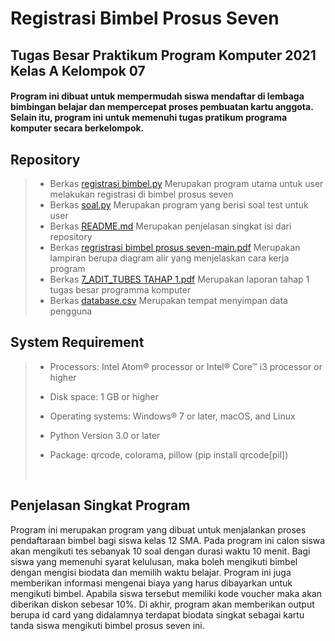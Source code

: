 # Registrasi Bimbel Prosus Seven
## Tugas Besar Praktikum Program Komputer 2021 Kelas A Kelompok 07
#### Program ini dibuat untuk mempermudah siswa mendaftar di lembaga bimbingan belajar dan mempercepat proses pembuatan kartu anggota. Selain itu, program ini untuk memenuhi tugas pratikum programa komputer secara berkelompok.

## Repository

>* Berkas <a href="https://github.com/safrip2/Kelompok07_registrasi-bimbel/blob/main/registrasi%20bimbel.py"> registrasi bimbel.py</a> Merupakan program utama untuk user melakukan registrasi di bimbel prosus seven
>* Berkas <a href="https://github.com/safrip2/Kelompok07_registrasi-bimbel/blob/main/soal.py"> soal.py</a> Merupakan program yang berisi soal test untuk user
>* Berkas <a href="https://github.com/safrip2/Kelompok07_registrasi-bimbel/blob/main/README.md"> README.md</a> Merupakan penjelasan singkat isi dari repository
>* Berkas <a href="https://github.com/safrip2/Kelompok07_registrasi-bimbel/blob/main/registrasi%20bimbel%20prosus%20seven-main.pdf"> regristrasi bimbel prosus seven-main.pdf</a> Merupakan lampiran berupa diagram alir yang menjelaskan cara kerja program
>* Berkas <a href="https://github.com/safrip2/Kelompok07_registrasi-bimbel/blob/main/7_ADIT_TUBES%20TAHAP%201.pdf"> 7_ADIT_TUBES TAHAP 1.pdf</a> Merupakan laporan tahap 1 tugas besar programma komputer
>* Berkas <a href="https://github.com/safrip2/Kelompok07_registrasi-bimbel/blob/main/database.csv"> database.csv</a> Merupakan tempat menyimpan data pengguna


## System Requirement
>* Processors: Intel Atom® processor or Intel® Core™ i3 processor or higher
> 
>* Disk space: 1 GB or higher
> 
>* Operating systems: Windows® 7 or later, macOS, and Linux
> 
>* Python Version 3.0 or later
> 
>* Package: qrcode, colorama, pillow (pip install qrcode[pil])
> <br>


## Penjelasan Singkat Program
Program ini merupakan program yang dibuat untuk menjalankan proses pendaftaraan bimbel bagi siswa kelas 12 SMA. Pada program ini calon siswa akan mengikuti tes sebanyak 10 soal dengan durasi waktu 10 menit.
Bagi siswa yang memenuhi syarat kelulusan, maka boleh mengikuti bimbel dengan mengisi biodata dan memilih waktu belajar. Program ini juga memberikan informasi mengenai biaya yang harus dibayarkan untuk mengikuti bimbel.
Apabila siswa tersebut memiliki kode voucher maka akan diberikan diskon sebesar 10%. Di akhir, program akan memberikan output berupa id card yang didalamnya terdapat biodata singkat sebagai kartu tanda siswa mengikuti bimbel prosus seven ini.
